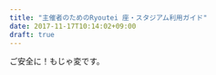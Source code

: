 ```yaml
---
title: "主催者のためのRyoutei 座・スタジアム利用ガイド"
date: 2017-11-17T10:14:02+09:00
draft: true
---
```


ご安全に！もじゃ変です。

